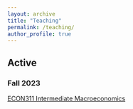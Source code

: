 ```yaml
---
layout: archive
title: "Teaching"
permalink: /teaching/
author_profile: true
---
```





<!-- {% include base_path %}

{% for post in site.teaching reversed %}
  {% include archive-single.html %}
{% endfor %} -->

## Active

### Fall 2023

[ECON311 Intermediate Macroeconomics](https://yanchiu-macro.github.io/teaching/ECON311_fall_2023/main.md)

